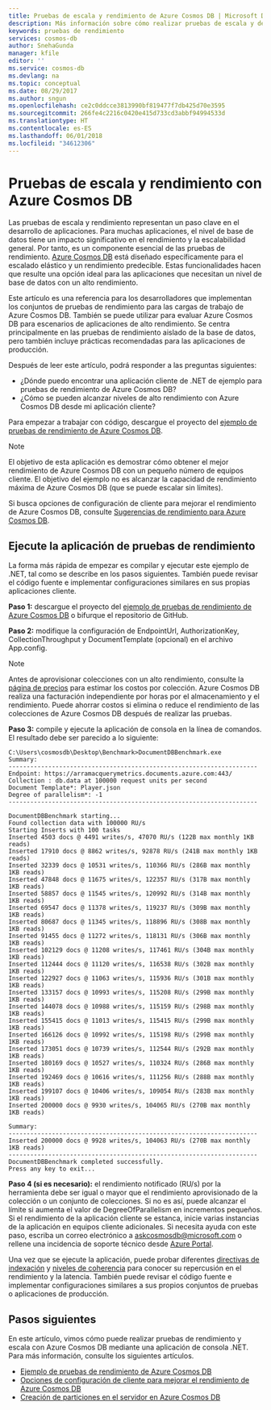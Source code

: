```yaml
---
title: Pruebas de escala y rendimiento de Azure Cosmos DB | Microsoft Docs
description: Más información sobre cómo realizar pruebas de escala y de rendimiento con Azure Cosmos DB
keywords: pruebas de rendimiento
services: cosmos-db
author: SnehaGunda
manager: kfile
editor: ''
ms.service: cosmos-db
ms.devlang: na
ms.topic: conceptual
ms.date: 08/29/2017
ms.author: sngun
ms.openlocfilehash: ce2c0ddcce3813990bf819477f7db425d70e3595
ms.sourcegitcommit: 266fe4c2216c0420e415d733cd3abbf94994533d
ms.translationtype: HT
ms.contentlocale: es-ES
ms.lasthandoff: 06/01/2018
ms.locfileid: "34612306"
---
```

# <a name="performance-and-scale-testing-with-azure-cosmos-db"></a>Pruebas de escala y rendimiento con Azure Cosmos DB

Las pruebas de escala y rendimiento representan un paso clave en el desarrollo de aplicaciones. Para muchas aplicaciones, el nivel de base de datos tiene un impacto significativo en el rendimiento y la escalabilidad general. Por tanto, es un componente esencial de las pruebas de rendimiento. [Azure Cosmos DB](https://azure.microsoft.com/services/cosmos-db/) está diseñado específicamente para el escalado elástico y un rendimiento predecible. Estas funcionalidades hacen que resulte una opción ideal para las aplicaciones que necesitan un nivel de base de datos con un alto rendimiento. 

Este artículo es una referencia para los desarrolladores que implementan los conjuntos de pruebas de rendimiento para las cargas de trabajo de Azure Cosmos DB. También se puede utilizar para evaluar Azure Cosmos DB para escenarios de aplicaciones de alto rendimiento. Se centra principalmente en las pruebas de rendimiento aislado de la base de datos, pero también incluye prácticas recomendadas para las aplicaciones de producción.

Después de leer este artículo, podrá responder a las preguntas siguientes: 

* ¿Dónde puedo encontrar una aplicación cliente de .NET de ejemplo para pruebas de rendimiento de Azure Cosmos DB? 
* ¿Cómo se pueden alcanzar niveles de alto rendimiento con Azure Cosmos DB desde mi aplicación cliente?

Para empezar a trabajar con código, descargue el proyecto del [ejemplo de pruebas de rendimiento de Azure Cosmos DB](https://github.com/Azure/azure-documentdb-dotnet/tree/master/samples/documentdb-benchmark). 

> [!NOTE]
> El objetivo de esta aplicación es demostrar cómo obtener el mejor rendimiento de Azure Cosmos DB con un pequeño número de equipos cliente. El objetivo del ejemplo no es alcanzar la capacidad de rendimiento máxima de Azure Cosmos DB (que se puede escalar sin límites).
> 
> 

Si busca opciones de configuración de cliente para mejorar el rendimiento de Azure Cosmos DB, consulte [Sugerencias de rendimiento para Azure Cosmos DB](performance-tips.md).

## <a name="run-the-performance-testing-application"></a>Ejecute la aplicación de pruebas de rendimiento
La forma más rápida de empezar es compilar y ejecutar este ejemplo de .NET, tal como se describe en los pasos siguientes. También puede revisar el código fuente e implementar configuraciones similares en sus propias aplicaciones cliente.

**Paso 1:** descargue el proyecto del [ejemplo de pruebas de rendimiento de Azure Cosmos DB](https://github.com/Azure/azure-documentdb-dotnet/tree/master/samples/documentdb-benchmark) o bifurque el repositorio de GitHub.

**Paso 2:** modifique la configuración de EndpointUrl, AuthorizationKey, CollectionThroughput y DocumentTemplate (opcional) en el archivo App.config.

> [!NOTE]
> Antes de aprovisionar colecciones con un alto rendimiento, consulte la [página de precios](https://azure.microsoft.com/pricing/details/cosmos-db/) para estimar los costos por colección. Azure Cosmos DB realiza una facturación independiente por horas por el almacenamiento y el rendimiento. Puede ahorrar costos si elimina o reduce el rendimiento de las colecciones de Azure Cosmos DB después de realizar las pruebas.
> 
> 

**Paso 3:** compile y ejecute la aplicación de consola en la línea de comandos. El resultado debe ser parecido a lo siguiente:

    C:\Users\cosmosdb\Desktop\Benchmark>DocumentDBBenchmark.exe
    Summary:
    ---------------------------------------------------------------------
    Endpoint: https://arramacquerymetrics.documents.azure.com:443/
    Collection : db.data at 100000 request units per second
    Document Template*: Player.json
    Degree of parallelism*: -1
    ---------------------------------------------------------------------

    DocumentDBBenchmark starting...
    Found collection data with 100000 RU/s
    Starting Inserts with 100 tasks
    Inserted 4503 docs @ 4491 writes/s, 47070 RU/s (122B max monthly 1KB reads)
    Inserted 17910 docs @ 8862 writes/s, 92878 RU/s (241B max monthly 1KB reads)
    Inserted 32339 docs @ 10531 writes/s, 110366 RU/s (286B max monthly 1KB reads)
    Inserted 47848 docs @ 11675 writes/s, 122357 RU/s (317B max monthly 1KB reads)
    Inserted 58857 docs @ 11545 writes/s, 120992 RU/s (314B max monthly 1KB reads)
    Inserted 69547 docs @ 11378 writes/s, 119237 RU/s (309B max monthly 1KB reads)
    Inserted 80687 docs @ 11345 writes/s, 118896 RU/s (308B max monthly 1KB reads)
    Inserted 91455 docs @ 11272 writes/s, 118131 RU/s (306B max monthly 1KB reads)
    Inserted 102129 docs @ 11208 writes/s, 117461 RU/s (304B max monthly 1KB reads)
    Inserted 112444 docs @ 11120 writes/s, 116538 RU/s (302B max monthly 1KB reads)
    Inserted 122927 docs @ 11063 writes/s, 115936 RU/s (301B max monthly 1KB reads)
    Inserted 133157 docs @ 10993 writes/s, 115208 RU/s (299B max monthly 1KB reads)
    Inserted 144078 docs @ 10988 writes/s, 115159 RU/s (298B max monthly 1KB reads)
    Inserted 155415 docs @ 11013 writes/s, 115415 RU/s (299B max monthly 1KB reads)
    Inserted 166126 docs @ 10992 writes/s, 115198 RU/s (299B max monthly 1KB reads)
    Inserted 173051 docs @ 10739 writes/s, 112544 RU/s (292B max monthly 1KB reads)
    Inserted 180169 docs @ 10527 writes/s, 110324 RU/s (286B max monthly 1KB reads)
    Inserted 192469 docs @ 10616 writes/s, 111256 RU/s (288B max monthly 1KB reads)
    Inserted 199107 docs @ 10406 writes/s, 109054 RU/s (283B max monthly 1KB reads)
    Inserted 200000 docs @ 9930 writes/s, 104065 RU/s (270B max monthly 1KB reads)

    Summary:
    ---------------------------------------------------------------------
    Inserted 200000 docs @ 9928 writes/s, 104063 RU/s (270B max monthly 1KB reads)
    ---------------------------------------------------------------------
    DocumentDBBenchmark completed successfully.
    Press any key to exit...


**Paso 4 (si es necesario):** el rendimiento notificado (RU/s) por la herramienta debe ser igual o mayor que el rendimiento aprovisionado de la colección o un conjunto de colecciones. Si no es así, puede alcanzar el límite si aumenta el valor de DegreeOfParallelism en incrementos pequeños. Si el rendimiento de la aplicación cliente se estanca, inicie varias instancias de la aplicación en equipos cliente adicionales. Si necesita ayuda con este paso, escriba un correo electrónico a askcosmosdb@microsoft.com o rellene una incidencia de soporte técnico desde [Azure Portal](https://portal.azure.com).

Una vez que se ejecute la aplicación, puede probar diferentes [directivas de indexación](indexing-policies.md) y [niveles de coherencia](consistency-levels.md) para conocer su repercusión en el rendimiento y la latencia. También puede revisar el código fuente e implementar configuraciones similares a sus propios conjuntos de pruebas o aplicaciones de producción.

## <a name="next-steps"></a>Pasos siguientes
En este artículo, vimos cómo puede realizar pruebas de rendimiento y escala con Azure Cosmos DB mediante una aplicación de consola .NET. Para más información, consulte los siguientes artículos.

* [Ejemplo de pruebas de rendimiento de Azure Cosmos DB](https://github.com/Azure/azure-documentdb-dotnet/tree/master/samples/documentdb-benchmark)
* [Opciones de configuración de cliente para mejorar el rendimiento de Azure Cosmos DB](performance-tips.md)
* [Creación de particiones en el servidor en Azure Cosmos DB](partition-data.md)



